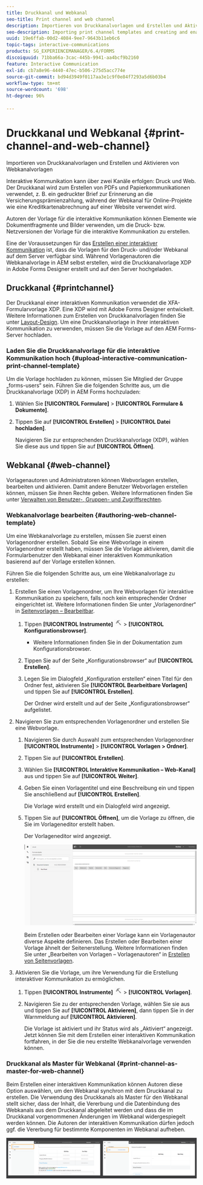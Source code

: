 ```yaml
---
title: Druckkanal und Webkanal
seo-title: Print channel and web channel
description: Importieren von Druckkanalvorlagen und Erstellen und Aktivieren von Webkanalvorlagen
seo-description: Importing print channel templates and creating and enabling web channel templates
uuid: 19e6ffab-00d2-4084-9ee7-9643b11eb6c6
topic-tags: interactive-communications
products: SG_EXPERIENCEMANAGER/6.4/FORMS
discoiquuid: 71bba66a-3cac-445b-9941-aa4bcf9b2160
feature: Interactive Communication
exl-id: cb7a8e96-4440-47ec-b506-275d5acc774e
source-git-commit: bd94d3949f0117aa3e1c9f0e84f7293a5d6b03b4
workflow-type: tm+mt
source-wordcount: '698'
ht-degree: 96%

---
```


# Druckkanal und Webkanal {#print-channel-and-web-channel}

Importieren von Druckkanalvorlagen und Erstellen und Aktivieren von Webkanalvorlagen

Interaktive Kommunikation kann über zwei Kanäle erfolgen: Druck und Web. Der Druckkanal wird zum Erstellen von PDFs und Papierkommunikationen verwendet, z. B. ein gedruckter Brief zur Erinnerung an die Versicherungsprämienzahlung, während der Webkanal für Online-Projekte wie eine Kreditkartenabrechnung auf einer Website verwendet wird.

Autoren der Vorlage für die interaktive Kommunikation können Elemente wie Dokumentfragmente und Bilder verwenden, um die Druck- bzw. Netzversionen der Vorlage für die interaktive Kommunikation zu erstellen.

Eine der Voraussetzungen für das [Erstellen einer interaktiver Kommunikation](/help/forms/using/create-interactive-communication.md) ist, dass die Vorlagen für den Druck- und/oder Webkanal auf dem Server verfügbar sind. Während Vorlagenautoren die Webkanalvorlage in AEM selbst erstellen, wird die Druckkanalvorlage XDP in Adobe Forms Designer erstellt und auf den Server hochgeladen.

## Druckkanal {#printchannel}

Der Druckkanal einer interaktiven Kommunikation verwendet die XFA-Formularvorlage XDP. Eine XDP wird mit Adobe Forms Designer entwickelt. Weitere Informationen zum Erstellen von Druckkanalvorlagen finden Sie unter [Layout-Design](/help/forms/using/layout-design-details.md). Um eine Druckkanalvorlage in Ihrer interaktiven Kommunikation zu verwenden, müssen Sie die Vorlage auf den AEM Forms-Server hochladen.

### Laden Sie die Druckkanalvorlage für die interaktive Kommunikation hoch {#upload-interactive-communication-print-channel-template}

Um die Vorlage hochladen zu können, müssen Sie Mitglied der Gruppe „forms-users“ sein. Führen Sie die folgenden Schritte aus, um die Druckkanalvorlage (XDP) in AEM Forms hochzuladen:

1. Wählen Sie **[!UICONTROL Formulare]** > **[!UICONTROL Formulare &amp; Dokumente]**.

1. Tippen Sie auf **[!UICONTROL Erstellen]** > **[!UICONTROL Datei hochladen]**.

   Navigieren Sie zur entsprechenden Druckkanalvorlage (XDP), wählen Sie diese aus und tippen Sie auf **[!UICONTROL Öffnen]**.

## Webkanal {#web-channel}

Vorlagenautoren und Administratoren können Webvorlagen erstellen, bearbeiten und aktivieren. Damit andere Benutzer Webvorlagen erstellen können, müssen Sie ihnen Rechte geben. Weitere Informationen finden Sie unter [Verwalten von Benutzer-, Gruppen- und Zugriffsrechten](/help/sites-administering/user-group-ac-admin.md).

### Webkanalvorlage bearbeiten {#authoring-web-channel-template}

Um eine Webkanalvorlage zu erstellen, müssen Sie zuerst einen Vorlagenordner erstellen. Sobald Sie eine Webvorlage in einem Vorlagenordner erstellt haben, müssen Sie die Vorlage aktivieren, damit die Formularbenutzer den Webkanal einer interaktiven Kommunikation basierend auf der Vorlage erstellen können.

Führen Sie die folgenden Schritte aus, um eine Webkanalvorlage zu erstellen:

1. Erstellen Sie einen Vorlagenordner, um Ihre Webvorlagen für interaktive Kommunikation zu speichern, falls noch kein entsprechender Ordner eingerichtet ist. Weitere Informationen finden Sie unter „Vorlagenordner“ in [Seitenvorlagen – Bearbeitbar](/help/sites-developing/page-templates-editable.md).

   1. Tippen **[!UICONTROL Instrumente]** ![tools-1](assets/tools-1.png) > **[!UICONTROL Konfigurationsbrowser]**.
      * Weitere Informationen finden Sie in der Dokumentation zum [](/help/sites-administering/configurations.md)Konfigurationsbrowser.
   1. Tippen Sie auf der Seite „Konfigurationsbrowser“ auf **[!UICONTROL Erstellen]**.
   1. Legen Sie im Dialogfeld „Konfiguration erstellen“ einen Titel für den Ordner fest, aktivieren Sie **[!UICONTROL Bearbeitbare Vorlagen]** und tippen Sie auf **[!UICONTROL Erstellen]**.

      Der Ordner wird erstellt und auf der Seite „Konfigurationsbrowser“ aufgelistet.

1. Navigieren Sie zum entsprechenden Vorlagenordner und erstellen Sie eine Webvorlage.

   1. Navigieren Sie durch Auswahl zum entsprechenden Vorlagenordner **[!UICONTROL Instrumente]** > **[!UICONTROL Vorlagen > Ordner]**.
   1. Tippen Sie auf **[!UICONTROL Erstellen]**.
   1. Wählen Sie **[!UICONTROL Interaktive Kommunikation – Web-Kanal]** aus und tippen Sie auf **[!UICONTROL Weiter]**.
   1. Geben Sie einen Vorlagentitel und eine Beschreibung ein und tippen Sie anschließend auf **[!UICONTROL Erstellen]**.

      Die Vorlage wird erstellt und ein Dialogfeld wird angezeigt.

   1. Tippen Sie auf **[!UICONTROL Öffnen]**, um die Vorlage zu öffnen, die Sie im Vorlageneditor erstellt haben.

      Der Vorlageneditor wird angezeigt.

      ![webchanneltemplate](assets/webchanneltemplate.png)

      Beim Erstellen oder Bearbeiten einer Vorlage kann ein Vorlagenautor diverse Aspekte definieren. Das Erstellen oder Bearbeiten einer Vorlage ähnelt der Seitenerstellung. Weitere Informationen finden Sie unter „Bearbeiten von Vorlagen – Vorlagenautoren“ in [Erstellen von Seitenvorlagen](/help/sites-authoring/templates.md).

1. Aktivieren Sie die Vorlage, um ihre Verwendung für die Erstellung interaktiver Kommunikation zu ermöglichen.

   1. Tippen **[!UICONTROL Instrumente]** ![tools-1](assets/tools-1.png) > **[!UICONTROL Vorlagen]**.
   1. Navigieren Sie zu der entsprechenden Vorlage, wählen Sie sie aus und tippen Sie auf **[!UICONTROL Aktivieren]**, dann tippen Sie in der Warnmeldung auf **[!UICONTROL Aktivieren]**.

      Die Vorlage ist aktiviert und ihr Status wird als „Aktiviert“ angezeigt. Jetzt können Sie mit dem Erstellen einer interaktiven Kommunikation fortfahren, in der Sie die neu erstellte Webkanalvorlage verwenden können.

### Druckkanal als Master für Webkanal {#print-channel-as-master-for-web-channel}

Beim Erstellen einer interaktiven Kommunikation können Autoren diese Option auswählen, um den Webkanal synchron mit dem Druckkanal zu erstellen. Die Verwendung des Druckkanals als Master für den Webkanal stellt sicher, dass der Inhalt, die Vererbung und die Datenbindung des Webkanals aus dem Druckkanal abgeleitet werden und dass die im Druckkanal vorgenommenen Änderungen im Webkanal widergespiegelt werden können. Die Autoren der interaktiven Kommunikation dürfen jedoch ggf. die Vererbung für bestimmte Komponenten im Webkanal aufheben.

![printweb_2-2](assets/printweb_2-2.png)
